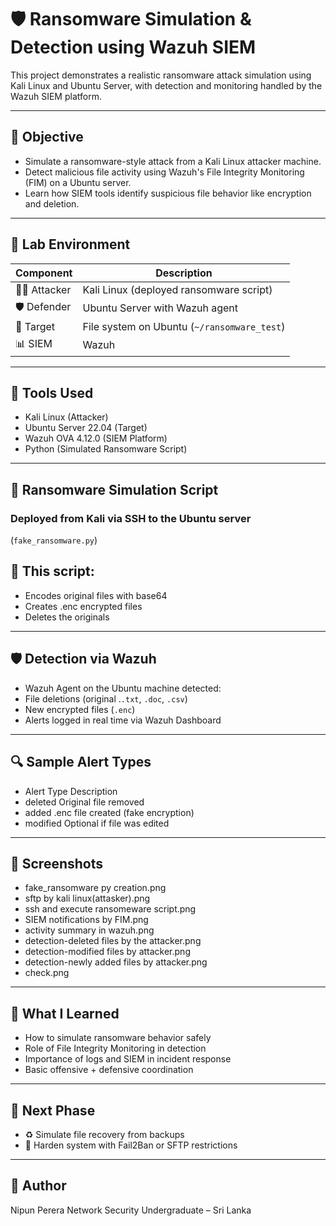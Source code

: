 # 🛡️ Ransomware Simulation & Detection using Wazuh SIEM

This project demonstrates a realistic ransomware attack simulation using Kali Linux and Ubuntu Server, with detection and monitoring handled by the Wazuh SIEM platform.

---

## 🎯 Objective

- Simulate a ransomware-style attack from a Kali Linux attacker machine.
- Detect malicious file activity using Wazuh's File Integrity Monitoring (FIM) on a Ubuntu server.
- Learn how SIEM tools identify suspicious file behavior like encryption and deletion.

---

## 🧪 Lab Environment

| Component       | Description                                  |
|----------------|----------------------------------------------|
| 🧑‍💻 Attacker    | Kali Linux (deployed ransomware script)   |
| 🛡️ Defender     | Ubuntu Server with Wazuh agent               |
| 🎯 Target       | File system on Ubuntu (`~/ransomware_test`)   |
| 📊 SIEM         | Wazuh    |

---

## 🧰 Tools Used

- Kali Linux (Attacker)
- Ubuntu Server 22.04 (Target)
- Wazuh OVA 4.12.0 (SIEM Platform)
- Python (Simulated Ransomware Script)

---

## 🐍 Ransomware Simulation Script

### Deployed from Kali via SSH to the Ubuntu server 

(`fake_ransomware.py`)

## 📂 This script:

- Encodes original files with base64
- Creates .enc encrypted files
- Deletes the originals

---

## 🛡️ Detection via Wazuh

- Wazuh Agent on the Ubuntu machine detected:
- File deletions (original .`.txt`, `.doc`, `.csv`)
- New encrypted files (`.enc`)
- Alerts logged in real time via Wazuh Dashboard

---

## 🔍 Sample Alert Types

- Alert Type	Description
- deleted	Original file removed
- added	.enc file created (fake encryption)
- modified	Optional if file was edited

---

## 📸 Screenshots

- fake_ransomware py creation.png
- sftp by kali linux(attasker).png
- ssh and execute ransomeware script.png
- SIEM notifications by FIM.png
- activity summary in wazuh.png
- detection-deleted files by the attacker.png
- detection-modified files by attacker.png
- detection-newly added files by attacker.png
- check.png

---

## 🧠 What I Learned

- How to simulate ransomware behavior safely
- Role of File Integrity Monitoring in detection
- Importance of logs and SIEM in incident response
- Basic offensive + defensive coordination

---

## 🚀 Next Phase

- ♻️ Simulate file recovery from backups
- 🔐 Harden system with Fail2Ban or SFTP restrictions

---

## 👤 Author
Nipun Perera
Network Security Undergraduate – Sri Lanka
